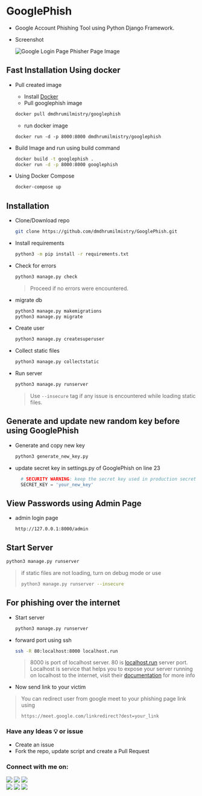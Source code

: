 # GooglePhish
- Google Account Phishing Tool using Python Django Framework.
- Screenshot

  ![Google Login Page Phisher Page Image](https://github.com/dmdhrumilmistry/GooglePhish/blob/main/.images/GmailGoogleLoginPage.png?raw=True)

## Fast Installation Using docker
- Pull created image
    - Install [Docker](https://www.docker.com/products/docker-desktop/)
    - Pull googlephish image
    ```bash
    docker pull dmdhrumilmistry/googlephish
    ```
    - run docker image
    ```
    docker run -d -p 8000:8000 dmdhrumilmistry/googlephish
    ```

- Build Image and run using build command
    ```bash
    docker build -t googlephish .
    docker run -d -p 8000:8000 googlephish
    ```

- Using Docker Compose
    ```bash
    docker-compose up
    ```


## Installation
- Clone/Download repo
    ```bash
    git clone https://github.com/dmdhrumilmistry/GooglePhish.git
    ```

- Install requirements
    ```bash
    python3 -m pip install -r requirements.txt
    ```

- Check for errors
    ```bash
    python3 manage.py check
    ```
    > Proceed if no errors were encountered.

- migrate db
    ```bash
    python3 manage.py makemigrations
    python3 manage.py migrate
    ```

- Create user
    ```bash
    python3 manage.py createsuperuser
    ```
    
- Collect static files
    ```bash
    python3 manage.py collectstatic
    ```

- Run server
    ```bash
    python3 manage.py runserver
    ```

    > Use `--insecure` tag if any issue is encountered while loading static files.


## Generate and update new random key before using GooglePhish
-  Generate and copy new key
    ```bash
    python3 generate_new_key.py
    ```
- update secret key in settings.py of GooglePhish on line 23
  ```python
    # SECURITY WARNING: keep the secret key used in production secret!
    SECRET_KEY = 'your_new_key'
  ```
  
## View Passwords using Admin Page
- admin login page 
    ```
    http://127.0.0.1:8000/admin
    ``` 

## Start Server
```bash
python3 manage.py runserver
```
> if static files are not loading, turn on debug mode or use 
> ```bash
> python3 manage.py runserver --insecure
> ```

## For phishing over the internet

- Start server
    ```bash
    python3 manage.py runserver
    ```

- forward port using ssh
    ```bash
    ssh -R 80:localhost:8000 localhost.run
    ```
    > 8000 is port of localhost server.
    > 80 is [localhost.run](https://localhost.run/) server port. Localhost is service that helps you to expose your server running on localhost to the internet, visit their [documentation](https://localhost.run/docs/) for more info


- Now send link to your victim

> You can redirect user from google meet to your phishing page link using 
> ```
> https://meet.google.com/linkredirect?dest=your_link
> ```


### Have any Ideas 💡 or issue
- Create an issue
- Fork the repo, update script and create a Pull Request
       
       
 ### Connect with me on:
  
  <p align ="left">
    <a href = "https://github.com/dmdhrumilmistry" target="_blank"><img src = "https://img.shields.io/badge/Github-dmdhrumilmistry-333"></a>
    <a href = "https://www.instagram.com/dmdhrumilmistry/" target="_blank"><img src = "https://img.shields.io/badge/Instagram-dmdhrumilmistry-833ab4"></a>
    <a href = "https://twitter.com/dmdhrumilmistry" target="_blank"><img src = "https://img.shields.io/badge/Twitter-dmdhrumilmistry-4078c0"></a><br>
    <a href = "https://www.youtube.com/channel/UChbjrRvbzgY3BIomUI55XDQ" target="_blank"><img src = "https://img.shields.io/badge/YouTube-Dhrumil%20Mistry-critical"></a>
    <a href = "https://dhrumilmistrywrites.blogspot.com/ " target="_blank"><img src = "https://img.shields.io/badge/Blog-Dhrumil%20Mistry-bd2c00"></a>
    <a href = "https://www.linkedin.com/in/dhrumil-mistry-312966192/" target="_blank"><img src = "https://img.shields.io/badge/LinkedIn-Dhrumil%20Mistry-4078c0"></a><br>
   </p>
  